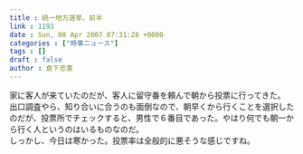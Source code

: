 ```yaml
---
title : 統一地方選挙、前半
link : 1193
date : Sun, 08 Apr 2007 07:31:28 +0000
categories : ["時事ニュース"]
tags : []
draft : false
author : 倉下忠憲
---
```


家に客人が来ていたのだが、客人に留守番を頼んで朝から投票に行ってきた。<BR>出口調査やら、知り合いに合うのも面倒なので、朝早くから行くことを選択したのだが、投票所でチェックすると、男性で６番目であった。やはり何でも朝一から行く人というのはいるものなのだ。<BR>しっかし、今日は寒かった。投票率は全般的に悪そうな感じですね。<BR><br><br>
